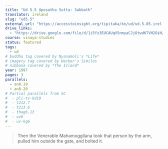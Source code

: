```yaml
---
title: "Ud 5.5 Uposatha Sutta: Sabbath"
translator: ireland
slug: "ud5.5"
external_url: "https://accesstoinsight.org/tipitaka/kn/ud/ud.5.05.irel.html"
drive_links:
  - "https://drive.google.com/file/d/1i5fz3EUCAUqV5nmyaCJjOtwdK7VH2OiH/view?usp=drivesdk"
course: vinaya-studies
status: featured
tags:
  - ud
# buddha tag covered by Nyanamoli's *Life*
# imagery tag covered by Hecker's Similes
# nibbana covered by *The Island*
year: 1997
pages: 3
parallels:
  - an8.19
  - an8.20
# Partial parallels from SC
#  - pli-tv-kd19
#  - t212.7
#  - t213.6
#  - thag6.13
#  - uv6
#  - uv-kg6
---
```


> Then the Venerable Mahamoggllana took that person by the arm, pulled him outside the gate, and bolted it.

<!---->
